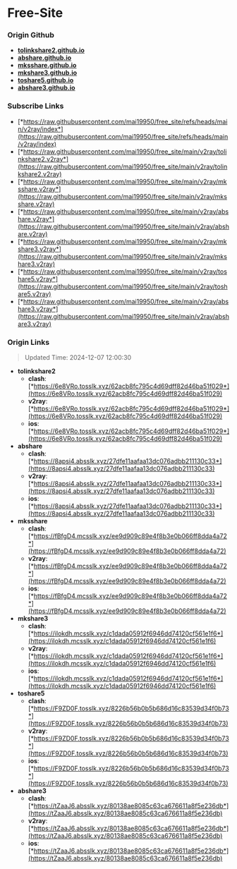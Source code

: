 # Free-Site

### Origin Github

- [**tolinkshare2.github.io**](https://github.com/tolinkshare2/tolinkshare2.github.io)
- [**abshare.github.io**](https://github.com/abshare/abshare.github.io)
- [**mksshare.github.io**](https://github.com/mksshare/mksshare.github.io)
- [**mkshare3.github.io**](https://github.com/mkshare3/mkshare3.github.io)
- [**toshare5.github.io**](https://github.com/toshare5/toshare5.github.io)
- [**abshare3.github.io**](https://github.com/abshare3/abshare3.github.io)

### Subscribe Links

- [*https://raw.githubusercontent.com/mai19950/free_site/refs/heads/main/v2ray/index*](https://raw.githubusercontent.com/mai19950/free_site/refs/heads/main/v2ray/index)
- [*https://raw.githubusercontent.com/mai19950/free_site/main/v2ray/tolinkshare2.v2ray*](https://raw.githubusercontent.com/mai19950/free_site/main/v2ray/tolinkshare2.v2ray)
- [*https://raw.githubusercontent.com/mai19950/free_site/main/v2ray/mksshare.v2ray*](https://raw.githubusercontent.com/mai19950/free_site/main/v2ray/mksshare.v2ray)
- [*https://raw.githubusercontent.com/mai19950/free_site/main/v2ray/abshare.v2ray*](https://raw.githubusercontent.com/mai19950/free_site/main/v2ray/abshare.v2ray)
- [*https://raw.githubusercontent.com/mai19950/free_site/main/v2ray/mkshare3.v2ray*](https://raw.githubusercontent.com/mai19950/free_site/main/v2ray/mkshare3.v2ray)
- [*https://raw.githubusercontent.com/mai19950/free_site/main/v2ray/toshare5.v2ray*](https://raw.githubusercontent.com/mai19950/free_site/main/v2ray/toshare5.v2ray)
- [*https://raw.githubusercontent.com/mai19950/free_site/main/v2ray/abshare3.v2ray*](https://raw.githubusercontent.com/mai19950/free_site/main/v2ray/abshare3.v2ray)

### Origin Links

> Updated Time: 2024-12-07 12:00:30

- **tolinkshare2**
  - **clash**: [*https://6e8VRo.tosslk.xyz/62acb8fc795c4d69dff82d46ba51f029*](https://6e8VRo.tosslk.xyz/62acb8fc795c4d69dff82d46ba51f029)
  - **v2ray**: [*https://6e8VRo.tosslk.xyz/62acb8fc795c4d69dff82d46ba51f029*](https://6e8VRo.tosslk.xyz/62acb8fc795c4d69dff82d46ba51f029)
  - **ios**: [*https://6e8VRo.tosslk.xyz/62acb8fc795c4d69dff82d46ba51f029*](https://6e8VRo.tosslk.xyz/62acb8fc795c4d69dff82d46ba51f029)
- **abshare**
  - **clash**: [*https://8apsi4.absslk.xyz/27dfe11aafaa13dc076adbb211130c33*](https://8apsi4.absslk.xyz/27dfe11aafaa13dc076adbb211130c33)
  - **v2ray**: [*https://8apsi4.absslk.xyz/27dfe11aafaa13dc076adbb211130c33*](https://8apsi4.absslk.xyz/27dfe11aafaa13dc076adbb211130c33)
  - **ios**: [*https://8apsi4.absslk.xyz/27dfe11aafaa13dc076adbb211130c33*](https://8apsi4.absslk.xyz/27dfe11aafaa13dc076adbb211130c33)
- **mksshare**
  - **clash**: [*https://fBfgD4.mcsslk.xyz/ee9d909c89e4f8b3e0b066ff8dda4a72*](https://fBfgD4.mcsslk.xyz/ee9d909c89e4f8b3e0b066ff8dda4a72)
  - **v2ray**: [*https://fBfgD4.mcsslk.xyz/ee9d909c89e4f8b3e0b066ff8dda4a72*](https://fBfgD4.mcsslk.xyz/ee9d909c89e4f8b3e0b066ff8dda4a72)
  - **ios**: [*https://fBfgD4.mcsslk.xyz/ee9d909c89e4f8b3e0b066ff8dda4a72*](https://fBfgD4.mcsslk.xyz/ee9d909c89e4f8b3e0b066ff8dda4a72)
- **mkshare3**
  - **clash**: [*https://iIokdh.mcsslk.xyz/c1dada05912f6946dd74120cf561e1f6*](https://iIokdh.mcsslk.xyz/c1dada05912f6946dd74120cf561e1f6)
  - **v2ray**: [*https://iIokdh.mcsslk.xyz/c1dada05912f6946dd74120cf561e1f6*](https://iIokdh.mcsslk.xyz/c1dada05912f6946dd74120cf561e1f6)
  - **ios**: [*https://iIokdh.mcsslk.xyz/c1dada05912f6946dd74120cf561e1f6*](https://iIokdh.mcsslk.xyz/c1dada05912f6946dd74120cf561e1f6)
- **toshare5**
  - **clash**: [*https://F9ZD0F.tosslk.xyz/8226b56b0b5b686d16c83539d34f0b73*](https://F9ZD0F.tosslk.xyz/8226b56b0b5b686d16c83539d34f0b73)
  - **v2ray**: [*https://F9ZD0F.tosslk.xyz/8226b56b0b5b686d16c83539d34f0b73*](https://F9ZD0F.tosslk.xyz/8226b56b0b5b686d16c83539d34f0b73)
  - **ios**: [*https://F9ZD0F.tosslk.xyz/8226b56b0b5b686d16c83539d34f0b73*](https://F9ZD0F.tosslk.xyz/8226b56b0b5b686d16c83539d34f0b73)
- **abshare3**
  - **clash**: [*https://tZaaJ6.absslk.xyz/80138ae8085c63ca676611a8f5e236db*](https://tZaaJ6.absslk.xyz/80138ae8085c63ca676611a8f5e236db)
  - **v2ray**: [*https://tZaaJ6.absslk.xyz/80138ae8085c63ca676611a8f5e236db*](https://tZaaJ6.absslk.xyz/80138ae8085c63ca676611a8f5e236db)
  - **ios**: [*https://tZaaJ6.absslk.xyz/80138ae8085c63ca676611a8f5e236db*](https://tZaaJ6.absslk.xyz/80138ae8085c63ca676611a8f5e236db)
